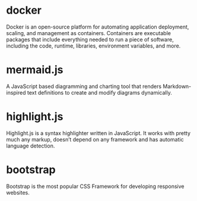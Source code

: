 docker
===
Docker is an open-source platform for automating application deployment, scaling, and management as containers. 
Containers are executable packages that include everything needed to run a piece of software, including the code, runtime, libraries, environment variables, and more.

mermaid.js
===
A JavaScript based diagramming and charting tool that renders Markdown-inspired text definitions to create and modify diagrams dynamically.

highlight.js
===
Highlight.js is a syntax highlighter written in JavaScript.
It works with pretty much any markup, doesn’t depend on any framework and has automatic language detection.

bootstrap
===
Bootstrap is the most popular CSS Framework for developing responsive websites.

